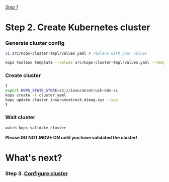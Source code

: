 ###### [Step 1](http://54.152.51.78:10080/ironjab/it-k8s/src/master/docs/step1.md)

# Step 2. Create Kubernetes cluster

### Generate cluster config
```sh
vi src/kops-cluster-tmpl/values.yaml # replace with your values
```
```sh
kops toolbox template --values src/kops-cluster-tmpl/values.yaml --template src/kops-cluster-tmpl/template.yaml --output cluster.yaml
```

### Create cluster
```sh
{
export KOPS_STATE_STORE=s3://insurancetruck-k8s-ss
kops create -f cluster.yaml
kops update cluster insurancetruck.dimag.xyz --yes
}
```

### Wait cluster
```sh
watch kops validate cluster
```

**Please DO NOT MOVE ON until you have validated the cluster!**

# What's next?

### Step 3. [Configure cluster](http://54.152.51.78:10080/ironjab/it-k8s/src/master/docs/step3.md)

